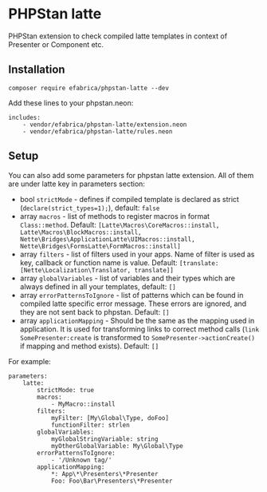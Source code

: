 # PHPStan latte
PHPStan extension to check compiled latte templates in context of Presenter or Component etc.

## Installation
```shell
composer require efabrica/phpstan-latte --dev
```

Add these lines to your phpstan.neon:
```neon
includes:
    - vendor/efabrica/phpstan-latte/extension.neon
    - vendor/efabrica/phpstan-latte/rules.neon
```

## Setup
You can also add some parameters for phpstan latte extension. All of them are under latte key in parameters section:
- bool `strictMode` - defines if compiled template is declared as strict (`declare(strict_types=1);`), default: `false`
- array `macros` - list of methods to register macros in format `Class::method`. Default: `[Latte\Macros\CoreMacros::install, Latte\Macros\BlockMacros::install, Nette\Bridges\ApplicationLatte\UIMacros::install, Nette\Bridges\FormsLatte\FormMacros::install]`
- array `filters` - list of filters used in your apps. Name of filter is used as key, callback or function name is value. Default: `[translate: [Nette\Localization\Translator, translate]]`
- array `globalVariables` - list of variables and their types which are always defined in all your templates, default: `[]`
- array `errorPatternsToIgnore` - list of patterns which can be found in compiled latte specific error message. These errors are ignored, and they are not sent back to phpstan. Default: `[]`
- array `applicationMapping` - Should be the same as the mapping used in application. It is used for transforming links to correct method calls (`link SomePresenter:create` is transformed to `SomePresenter->actionCreate()` if mapping and method exists). Default: `[]`

For example:
```neon
parameters:
    latte:
        strictMode: true
        macros:
            - MyMacro::install
        filters:
            myFilter: [My\Global\Type, doFoo]
            functionFilter: strlen
        globalVariables:
            myGlobalStringVariable: string
            myOtherGlobalVariable: My\Global\Type
        errorPatternsToIgnore:
            - '/Unknown tag/'
        applicationMapping:
            *: App\*\Presenters\*Presenter
            Foo: Foo\Bar\Presenters\*Presenter
```
